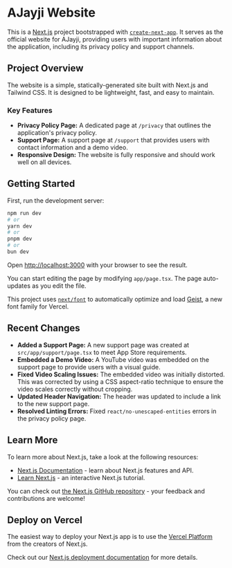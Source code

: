 # AJayji Website

This is a [Next.js](https://nextjs.org) project bootstrapped with [`create-next-app`](https://nextjs.org/docs/app/api-reference/cli/create-next-app). It serves as the official website for AJayji, providing users with important information about the application, including its privacy policy and support channels.

## Project Overview

The website is a simple, statically-generated site built with Next.js and Tailwind CSS. It is designed to be lightweight, fast, and easy to maintain.

### Key Features

*   **Privacy Policy Page:** A dedicated page at `/privacy` that outlines the application's privacy policy.
*   **Support Page:** A support page at `/support` that provides users with contact information and a demo video.
*   **Responsive Design:** The website is fully responsive and should work well on all devices.

## Getting Started

First, run the development server:

```bash
npm run dev
# or
yarn dev
# or
pnpm dev
# or
bun dev
```

Open [http://localhost:3000](http://localhost:3000) with your browser to see the result.

You can start editing the page by modifying `app/page.tsx`. The page auto-updates as you edit the file.

This project uses [`next/font`](https://nextjs.org/docs/app/building-your-application/optimizing/fonts) to automatically optimize and load [Geist](https://vercel.com/font), a new font family for Vercel.

## Recent Changes

*   **Added a Support Page:** A new support page was created at `src/app/support/page.tsx` to meet App Store requirements.
*   **Embedded a Demo Video:** A YouTube video was embedded on the support page to provide users with a visual guide.
*   **Fixed Video Scaling Issues:** The embedded video was initially distorted. This was corrected by using a CSS aspect-ratio technique to ensure the video scales correctly without cropping.
*   **Updated Header Navigation:** The header was updated to include a link to the new support page.
*   **Resolved Linting Errors:** Fixed `react/no-unescaped-entities` errors in the privacy policy page.

## Learn More

To learn more about Next.js, take a look at the following resources:

- [Next.js Documentation](https://nextjs.org/docs) - learn about Next.js features and API.
- [Learn Next.js](https://nextjs.org/learn) - an interactive Next.js tutorial.

You can check out [the Next.js GitHub repository](https://github.com/vercel/next.js) - your feedback and contributions are welcome!

## Deploy on Vercel

The easiest way to deploy your Next.js app is to use the [Vercel Platform](https://vercel.com/new?utm_medium=default-template&filter=next.js&utm_source=create-next-app&utm_campaign=create-next-app-readme) from the creators of Next.js.

Check out our [Next.js deployment documentation](https://nextjs.org/docs/app/building-your-application/deploying) for more details.
